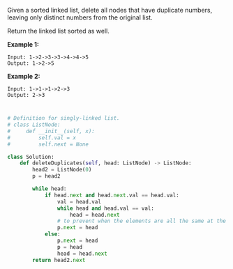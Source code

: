 Given a sorted linked list, delete all nodes that have duplicate numbers, leaving only distinct numbers from the original list.

Return the linked list sorted as well.

**Example 1:**
```
Input: 1->2->3->3->4->4->5
Output: 1->2->5
```
**Example 2:**
```
Input: 1->1->1->2->3
Output: 2->3
```
# 
```python
# Definition for singly-linked list.
# class ListNode:
#     def __init__(self, x):
#         self.val = x
#         self.next = None

class Solution:
    def deleteDuplicates(self, head: ListNode) -> ListNode:
        head2 = ListNode(0)
        p = head2

        while head:
            if head.next and head.next.val == head.val:
                val = head.val
                while head and head.val == val:
                    head = head.next
                # to prevent when the elements are all the same at the end of linked list, the new linked list's end point.next is not none
                p.next = head
            else:
                p.next = head
                p = head
                head = head.next
        return head2.next

```